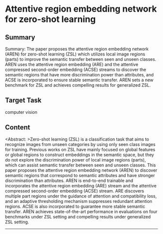 # Attentive region embedding network for zero-shot learning

## Summary

Summary: The paper proposes the attentive region embedding network (AREN) for zero-shot learning (ZSL) which utilizes local image regions (parts) to improve the semantic transfer between seen and unseen classes. AREN uses the attentive region embedding (ARE) and the attentive compressed second-order embedding (ACSE) streams to discover the semantic regions that have more discrimination power than attributes, and ACSE is incorporated to ensure stable semantic transfer. AREN sets a new benchmark for ZSL and achieves compelling results for generalized ZSL.


## Target Task

computer vision

## Content

<Abstract: >Zero-shot learning (ZSL) is a classification task that aims to recognize images from unseen categories by using only seen class images for training. Previous works on ZSL have mainly focused on global features or global regions to construct embeddings in the semantic space, but they do not explore the discrimination power of local image regions (parts), which can assist semantic transfer between seen and unseen classes. This paper proposes the attentive region embedding network (AREN) to discover semantic regions that correspond to semantic attributes and have stronger discrimination than attributes. AREN is end-to-end trainable and incorporates the attentive region embedding (ARE) stream and the attentive compressed second-order embedding (ACSE) stream. ARE discovers multiple part regions under the guidance of attention and compatibility loss, and an adaptive thresholding mechanism suppresses redundant attention regions. ACSE is also incorporated to guarantee more stable semantic transfer. AREN achieves state-of-the-art performance in evaluations on four benchmarks under ZSL setting and compelling results under generalized ZSL setting.



---

